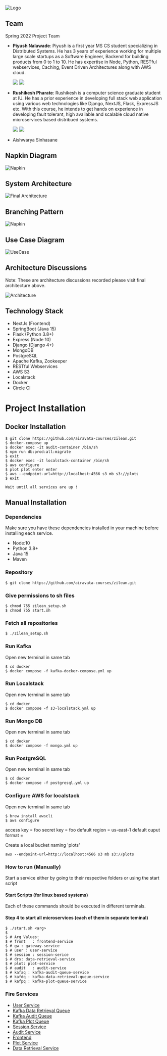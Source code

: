 ![Logo](https://github.com/airavata-courses/Zilean/blob/main/images/assets/zilean-banner.png)

## Team 

Spring 2022 Project Team


- **Piyush Nalawade**: Piyush is a first year MS CS student specializing in Distributed Systems. He has 3 years of experience working for multiple large scale startups as a Software Engineer, Backend for building products from 0 to 1 to 10. He has expertise in Node, Python, RESTful webservices, Caching, Event Driven Architectures along with AWS cloud.

   [<img src="https://img.shields.io/badge/LinkedIn-0077B5?style=for-the-badge&logo=linkedin&logoColor=white" />](https://www.linkedin.com/in/nalawadepiyush/)
   [<img src="https://img.shields.io/badge/GitHub-100000?style=for-the-badge&logo=github&logoColor=white" />](https://github.com/impiyush83)

- **Rushikesh Pharate**: Rushikesh is a computer science graduate student at IU. He has a prior experience in developing full stack web application using various web technologies like Django, NextJS, Flask, ExpressJS etc. With this course, he intends to get hands on experience in developing fault tolerant, high available and scalable cloud native microservices based distribued systems.

   [<img src="https://img.shields.io/badge/LinkedIn-0077B5?style=for-the-badge&logo=linkedin&logoColor=white" />](https://www.linkedin.com/in/rushikeshpharate/)
   [<img src="https://img.shields.io/badge/GitHub-100000?style=for-the-badge&logo=github&logoColor=white" />](https://github.com/RushikeshPharate)
   
- Aishwarya Sinhasane

## Napkin Diagram  

![Napkin](https://github.com/airavata-courses/Zilean/blob/main/images/napkin.png)


## System Architecture

![Final Architecture](https://github.com/airavata-courses/Zilean/blob/main/images/architecture/zilean-architecture.png)

## Branching Pattern  

![Napkin](https://github.com/airavata-courses/Zilean/blob/main/images/branching.png)


## Use Case Diagram

![UseCase](https://github.com/airavata-courses/Zilean/blob/main/images/use-case.png)

## Architecture Discussions

Note: These are architecture discussions recorded please visit final architecture above.

![Architecture](https://github.com/airavata-courses/Zilean/blob/main/images/architecture/architecture_1.png)

## Technology Stack

- NextJs (Frontend)
- SpringBoot (Java 15)
- Flask (Python 3.8+)
- Express (Node 10)
- Django (Django 4+)
- MongoDB 
- PostgreSQL
- Apache Kafka, Zookeeper
- RESTful Webservices
- AWS S3
- Localstack
- Docker 
- Circle CI

# Project Installation


## Docker Installation 

```
$ git clone https://github.com/airavata-courses/zilean.git
$ docker-compose up
$ docker exec -it audit-container /bin/sh    
$ npm run db:prod:all:migrate
$ exit
$ docker exec -it localstack-container /bin/sh
$ aws configure 
$ plot plot enter enter 
$ aws --endpoint-url=http://localhost:4566 s3 mb s3://plots
$ exit

Wait until all services are up ! 
```

## Manual Installation

### Dependencies

Make sure you have these dependencies installed in your machine before installing each service.

- Node:10 
- Python 3.8+
- Java 15
- Maven

### Repository 
```
$ git clone https://github.com/airavata-courses/zilean.git

```

### Give permissions to sh files
```
$ chmod 755 zilean_setup.sh
$ chmod 755 start.sh
```


### Fetch all repositories  
```
$ ./zilean_setup.sh
```

### Run Kafka

Open new terminal in same tab
```
$ cd docker
$ docker compose -f kafka-docker-compose.yml up
```


### Run Localstack

Open new terminal in same tab
```
$ cd docker
$ docker compose -f s3-localstack.yml up
```

### Run Mongo DB

Open new terminal in same tab
```
$ cd docker
$ docker compose -f mongo.yml up
```

### Run PostgreSQL

Open new terminal in same tab
```
$ cd docker
$ docker compose -f postgresql.yml up
```


### Configure AWS for localstack

Open new terminal in same tab
```
$ brew install awscli
$ aws configure 
```
access key = foo
secret key = foo 
default region = us-east-1
default ouput format = 


Create a local bucket naming 'plots'
```
aws --endpoint-url=http://localhost:4566 s3 mb s3://plots
```

### How to run (Manually)

Start a service either by going to their respective folders or using the start script

#### Start Scripts (for linux based systems)
Each of these commands should be executed in different terminals.


#### Step 4 to start all microservices (each of them in separate teminal)
```shell
$ ./start.sh <arg> 
$
$ # Arg Values:
$ # front   : frontend-service
$ # gw : gateway-service
$ # user : user-service
$ # session : session-serice
$ # drs: data-retrieval-service
$ # plot: plot-service
$ # audit   : audit-service
$ # kafaq : kafka-audit-queue-service
$ # kafdq : kafka-data-retrieval-queue-service
$ # kafpq : kafka-plot-queue-service
```

### Fire Services

- [User Service](https://github.com/airavata-courses/Zilean/blob/main-user-service/user-service/README.md)
- [Kafka Data Retrieval Queue](https://github.com/airavata-courses/Zilean/blob/main-data-retrieval-queue/kafka-data-retrieval-queue/README.md)
- [Kafka Audit Queue](https://github.com/airavata-courses/Zilean/blob/main-kafka-audit-queue/kafka-audit-queue/README.md)
- [Kafka Plot Queue](https://github.com/airavata-courses/Zilean/blob/main-kafka-plot-queue/kafka-plot-queue/README.md)
- [Session Service](https://github.com/airavata-courses/Zilean/blob/main-session-service/session-service/README.md)
- [Audit Service](https://github.com/airavata-courses/Zilean/blob/main-audit-service/audit-service/README.md)
- [Frontend](https://github.com/airavata-courses/Zilean/blob/main-frontend-service/frontend/README.md)
- [Plot Service](https://github.com/airavata-courses/Zilean/blob/main-plot-service/plot-service/README.md)
- [Data Retrieval Service](https://github.com/airavata-courses/Zilean/blob/main-data-retrieval-service/data-retrieval-service/README.md)
